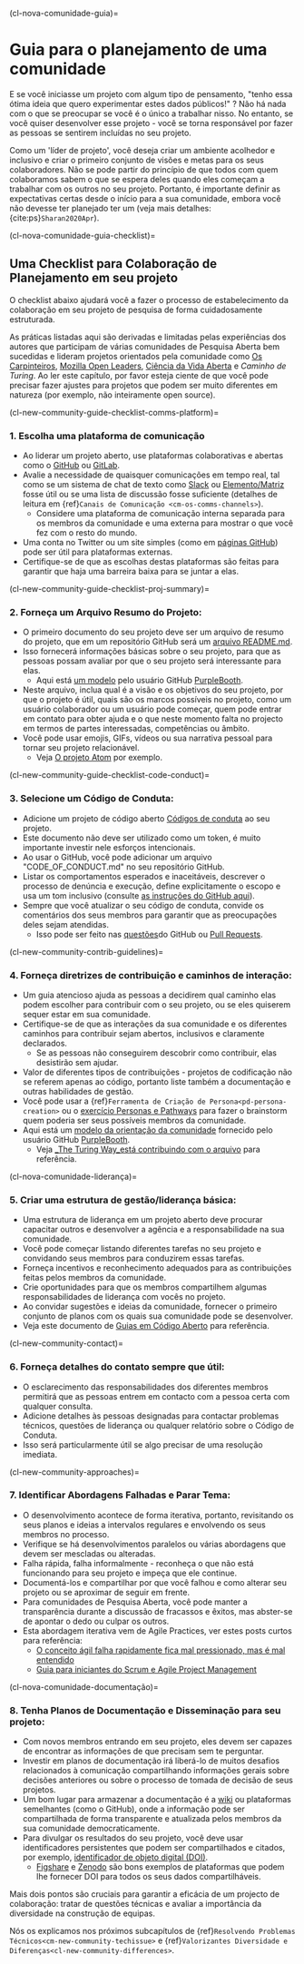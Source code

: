 (cl-nova-comunidade-guia)=
# Guia para o planejamento de uma comunidade

E se você iniciasse um projeto com algum tipo de pensamento, "tenho essa ótima ideia que quero experimentar estes dados públicos!" ? Não há nada com o que se preocupar se você é o único a trabalhar nisso. No entanto, se você quiser desenvolver esse projeto - você se torna responsável por fazer as pessoas se sentirem incluídas no seu projeto.

Como um 'líder de projeto', você deseja criar um ambiente acolhedor e inclusivo e criar o primeiro conjunto de visões e metas para os seus colaboradores. Não se pode partir do princípio de que todos com quem colaboramos sabem o que se espera deles quando eles começam a trabalhar com os outros no seu projeto. Portanto, é importante definir as expectativas certas desde o início para a sua comunidade, embora você não devesse ter planejado ter um (veja mais detalhes: {cite:ps}`Sharan2020Apr`).

(cl-nova-comunidade-guia-checklist)=
## Uma Checklist para Colaboração de Planejamento em seu projeto

O checklist abaixo ajudará você a fazer o processo de estabelecimento da colaboração em seu projeto de pesquisa de forma cuidadosamente estruturada.

As práticas listadas aqui são derivadas e limitadas pelas experiências dos autores que participam de várias comunidades de Pesquisa Aberta bem sucedidas e lideram projetos orientados pela comunidade como [Os Carpinteiros](https://carpentries.org), [Mozilla Open Leaders](https://mozilla.github.io/open-leadership-training-series/), [Ciência da Vida Aberta](https://openlifesci.org/) e _Caminho de Turing_. Ao ler este capítulo, por favor esteja ciente de que você pode precisar fazer ajustes para projetos que podem ser muito diferentes em natureza (por exemplo, não inteiramente open source).

(cl-new-community-guide-checklist-comms-platform)=
### 1. Escolha uma plataforma de comunicação

- Ao liderar um projeto aberto, use plataformas colaborativas e abertas como o [GitHub](http://github.com/) ou [GitLab](https://about.gitlab.com/).
- Avalie a necessidade de quaisquer comunicações em tempo real, tal como se um sistema de chat de texto como [Slack](https://slack.com) ou [Elemento/Matriz](https://element.io/get-started) fosse útil ou se uma lista de discussão fosse suficiente (detalhes de leitura em {ref}`Canais de Comunicação <cm-os-comms-channels>`).
  - Considere uma plataforma de comunicação interna separada para os membros da comunidade e uma externa para mostrar o que você fez com o resto do mundo.
- Uma conta no Twitter [](https://twitter.com) ou um site simples (como em [páginas GitHub](https://pages.github.com/)) pode ser útil para plataformas externas.
- Certifique-se de que as escolhas destas plataformas são feitas para garantir que haja uma barreira baixa para se juntar a elas.

(cl-new-community-guide-checklist-proj-summary)=
### 2. Forneça um Arquivo Resumo do Projeto:

- O primeiro documento do seu projeto deve ser um arquivo de resumo do projeto, que em um repositório GitHub será um [arquivo README.md](https://help.github.com/en/github/creating-cloning-and-archiving-repositories/about-readmes).
- Isso fornecerá informações básicas sobre o seu projeto, para que as pessoas possam avaliar por que o seu projeto será interessante para elas.
  - Aqui está [um modelo](https://github.com/PurpleBooth/a-good-readme-template) pelo usuário GitHub [PurpleBooth](https://github.com/PurpleBooth).
- Neste arquivo, inclua qual é a visão e os objetivos do seu projeto, por que o projeto é útil, quais são os marcos possíveis no projeto, como um usuário colaborador ou um usuário pode começar, quem pode entrar em contato para obter ajuda e o que neste momento falta no projecto em termos de partes interessadas, competências ou âmbito.
- Você pode usar emojis, GIFs, vídeos ou sua narrativa pessoal para tornar seu projeto relacionável.
  - Veja [O projeto Atom](https://github.com/atom/atom) por exemplo.

(cl-new-community-guide-checklist-code-conduct)=
### 3. Selecione um Código de Conduta:

- Adicione um projeto de código aberto [Códigos de conduta](https://opensourceconduct.com/) ao seu projeto.
- Este documento não deve ser utilizado como um token, é muito importante investir nele esforços intencionais.
- Ao usar o GitHub, você pode adicionar um arquivo "CODE_OF_CONDUCT.md" no seu repositório GitHub.
- Listar os comportamentos esperados e inaceitáveis, descrever o processo de denúncia e execução, define explicitamente o escopo e usa um tom inclusivo (consulte [as instruções do GitHub aqui](https://help.github.com/en/github/building-a-strong-community/adding-a-code-of-conduct-to-your-project)).
- Sempre que você atualizar o seu código de conduta, convide os comentários dos seus membros para garantir que as preocupações deles sejam atendidas.
  - Isso pode ser feito nas [questões](https://help.github.com/en/github/managing-your-work-on-github/about-issues)do GitHub ou [Pull Requests](https://help.github.com/en/github/collaborating-with-issues-and-pull-requests/about-pull-requests).

(cl-new-community-contrib-guidelines)=
### 4. Forneça diretrizes de contribuição e caminhos de interação:

- Um guia atencioso ajuda as pessoas a decidirem qual caminho elas podem escolher para contribuir com o seu projeto, ou se eles quiserem sequer estar em sua comunidade.
- Certifique-se de que as interações da sua comunidade e os diferentes caminhos para contribuir sejam abertos, inclusivos e claramente declarados.
  - Se as pessoas não conseguirem descobrir como contribuir, elas desistirão sem ajudar.
- Valor de diferentes tipos de contribuições - projetos de codificação não se referem apenas ao código, portanto liste também a documentação e outras habilidades de gestão.
- Você pode usar a {ref}`Ferramenta de Criação de Persona<pd-persona-creation>` ou o [exercício Personas e Pathways](https://mozillascience.github.io/working-open-workshop/personas_pathways/) para fazer o brainstorm quem poderia ser seus possíveis membros da comunidade.
- Aqui está um [modelo da orientação da comunidade](https://gist.github.com/PurpleBooth/b24679402957c63ec426) fornecido pelo usuário GitHub [PurpleBooth](https://gist.github.com/PurpleBooth).
  - Veja [_The Turing Way_está contribuindo com o arquivo](https://github.com/alan-turing-institute/the-turing-way/blob/main/CONTRIBUTING.md) para referência.

(cl-nova-comunidade-liderança)=
### 5. Criar uma estrutura de gestão/liderança básica:

- Uma estrutura de liderança em um projeto aberto deve procurar capacitar outros e desenvolver a agência e a responsabilidade na sua comunidade.
- Você pode começar listando diferentes tarefas no seu projeto e convidando seus membros para conduzirem essas tarefas.
- Forneça incentivos e reconhecimento adequados para as contribuições feitas pelos membros da comunidade.
- Crie oportunidades para que os membros compartilhem algumas responsabilidades de liderança com vocês no projeto.
- Ao convidar sugestões e ideias da comunidade, fornecer o primeiro conjunto de planos com os quais sua comunidade pode se desenvolver.
- Veja este documento de [Guias em Código Aberto](https://opensource.guide/leadership-and-governance/) para referência.

(cl-new-community-contact)=
### 6. Forneça detalhes do contato sempre que útil:

- O esclarecimento das responsabilidades dos diferentes membros permitirá que as pessoas entrem em contacto com a pessoa certa com qualquer consulta.
- Adicione detalhes às pessoas designadas para contactar problemas técnicos, questões de liderança ou qualquer relatório sobre o Código de Conduta.
- Isso será particularmente útil se algo precisar de uma resolução imediata.

(cl-new-community-approaches)=
### 7. Identificar Abordagens Falhadas e Parar Tema:

- O desenvolvimento acontece de forma iterativa, portanto, revisitando os seus planos e ideias a intervalos regulares e envolvendo os seus membros no processo.
- Verifique se há desenvolvimentos paralelos ou várias abordagens que devem ser mescladas ou alteradas.
- Falha rápida, falha informalmente - reconheça o que não está funcionando para seu projeto e impeça que ele continue.
- Documentá-los e compartilhar por que você falhou e como alterar seu projeto ou se aproximar de seguir em frente.
- Para comunidades de Pesquisa Aberta, você pode manter a transparência durante a discussão de fracassos e êxitos, mas abster-se de apontar o dedo ou culpar os outros.
- Esta abordagem iterativa vem de Agile Practices, ver estes posts curtos para referência:
  - [O conceito ágil falha rapidamente fica mal pressionado, mas é mal entendido](https://www.information-age.com/agile-concept-fail-fast-gets-bad-press-misunderstood-123460434/)
  - [Guia para iniciantes do Scrum e Agile Project Management](https://blog.trello.com/beginners-guide-scrum-and-agile-project-management)

(cl-nova-comunidade-documentação)=
### 8. Tenha Planos de Documentação e Disseminação para seu projeto:

- Com novos membros entrando em seu projeto, eles devem ser capazes de encontrar as informações de que precisam sem te perguntar.
- Investir em planos de documentação irá liberá-lo de muitos desafios relacionados à comunicação compartilhando informações gerais sobre decisões anteriores ou sobre o processo de tomada de decisão de seus projetos.
- Um bom lugar para armazenar a documentação é a [wiki](https://en.wikipedia.org/wiki/Wiki) ou plataformas semelhantes (como o GitHub), onde a informação pode ser compartilhada de forma transparente e atualizada pelos membros da sua comunidade democraticamente.
- Para divulgar os resultados do seu projeto, você deve usar identificadores persistentes que podem ser compartilhados e citados, por exemplo, [identificador de objeto digital (DOI)](https://www.doi.org/).
  - [Figshare](https://figshare.com/) e [Zenodo](http://zenodo.org) são bons exemplos de plataformas que podem lhe fornecer DOI para todos os seus dados compartilháveis.

Mais dois pontos são cruciais para garantir a eficácia de um projecto de colaboração: tratar de questões técnicas e avaliar a importância da diversidade na construção de equipas.

Nós os explicamos nos próximos subcapítulos de {ref}`Resolvendo Problemas Técnicos<cm-new-community-techissue>` e {ref}`Valorizantes Diversidade e Diferenças<cl-new-community-differences>`.
